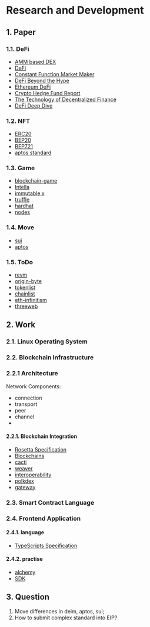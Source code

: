 # Research and Development

## 1. Paper

### 1.1. DeFi

- [AMM based DEX](https://arxiv.org/pdf/2103.12732.pdf)
- [DeFi](https://berkeley-defi.github.io/assets/material/lec1-dawn-defi-mooc-intro-defi-f21.pdf)
- [Constant Function Market Maker](https://web.stanford.edu/~boyd/papers/pdf/cfmm.pdf)
- [DeFi Beyond the Hype](https://wifpr.wharton.upenn.edu/wp-content/uploads/2021/05/DeFi-Beyond-the-Hype.pdf)
- [Ethereum DeFi](https://research.binance.com/static/pdf/ethereum-defi-ecosystem.pdf)
- [Crypto Hedge Fund Report](https://www.pwc.com/gx/en/financial-services/pdf/4th-annual-global-crypto-hedge-fund-report-june-2022.pdf)
- [The Technology of Decentralized Finance](https://www.bis.org/publ/work1066.pdf)
- [DeFi Deep Dive](https://people.duke.edu/~charvey/Teaching/697_2022/Public_Presentations_697/DeFi_Deep_Module_3.pdf)

### 1.2. NFT

- [ERC20](https://ethereum.org/en/developers/docs/standards/tokens/erc-20/)
- [BEP20](https://academy.binance.com/en/glossary/bep-20)
- [BEP721](https://academy.binance.com/en/glossary/bep-721)
- [aptos standard](https://aptos.dev/concepts/coin-and-token/index/)

### 1.3. Game

- [blockchain-game](https://innovationlaw.jp/wp-content/uploads/2023/02/Blockchain-game-230207-1.pdf)
- [Intella](https://intellax.io/Intella-X-Whitepaper-v1.1.pdf)
- [immutable x](https://assets.website-files.com/62535c6262b90afd768b9b26/6304335ed396fd9c8d8dfe5e_Immutable%20X%20Whitepaper.pdf)
- [truffle](https://github.com/trufflesuite/truffle)
- [hardhat](https://github.com/NomicFoundation/hardhat)
- [nodes](https://www.alchemy.com/overviews/blockchain-node-providers)

### 1.4. Move

- [sui](https://github.com/MystenLabs/sui)
- [aptos](https://github.com/aptos-labs/aptos-core)

### 1.5. ToDo

- [revm](https://github.com/bluealloy/revm)
- [origin-byte](https://github.com/Origin-Byte)
- [tokenlist](https://tokenlists.org)
- [chainlist](https://chainlist.org)
- [eth-infinitism](https://github.com/eth-infinitism)
- [threeweb](https://www.alchemy.com/overviews/20-blockchain-development-tools)


## 2. Work

### 2.1. Linux Operating System

### 2.2. Blockchain Infrastructure

### 2.2.1 Architecture

Network Components:
* connection
* transport
* peer
* channel
* 

#### 2.2.1. Blockchain Integration

- [Rosetta Specification](https://github.com/coinbase/rosetta-specifications)
- [Blockchains](https://github.com/iartem/blockchain-integration)
- [cacti](https://github.com/hyperledger/cacti)
- [weaver](https://github.com/hyperledger-labs/weaver-dlt-interoperability)
- [interoperability](https://github.com/nomad-xyz/awesome-interop)
- [polkdex](https://github.com/Polkadex-Substrate/Polkadex)
- [gateway](https://github.com/CxSci/blockchain-gateway)

### 2.3. Smart Contract Language

### 2.4. Frontend Application

#### 2.4.1. language

- [TypeScripts Specification](https://javascript.xgqfrms.xyz/pdfs/TypeScript%20Language%20Specification.pdf) 


#### 2.4.2. practise

- [alchemy](https://docs.alchemy.com)
- [SDK](https://github.com/alchemyplatform/alchemy-sdk-js)

## 3. Question

1. Move differences in deim, aptos, sui;
2. How to submit complex standard into EIP?


